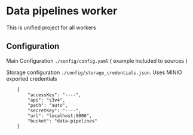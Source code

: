 # Data pipelines worker
This is unified project for all workers

## Configuration
Main Configuration `./config/config.yaml` ( example included to sources )

Storage configuration `./config/storage_credentials.json`. Uses MINIO exported credentials
```
    {
        "accessKey": "----",
        "api": "s3v4",
        "path": "auto",
        "secretKey": "----",
        "url": "localhost:9000",
        "bucket": "data-pipelines"
    }
```